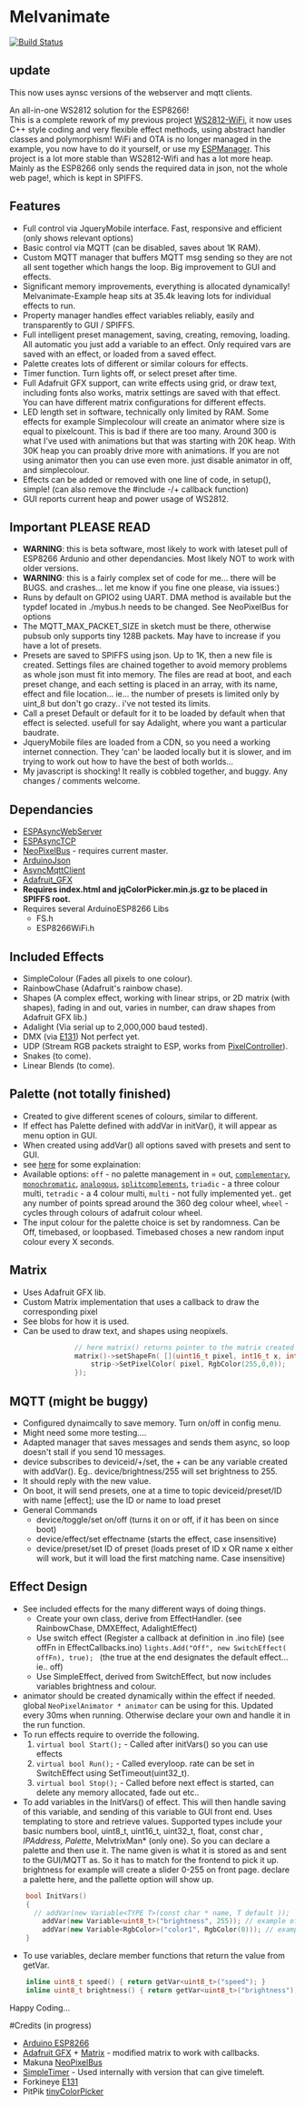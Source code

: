 # Melvanimate
[![Build Status](https://travis-ci.org/sticilface/Melvanimate.svg?branch=master)](https://travis-ci.org/sticilface/Melvanimate)

## update
This now uses aynsc versions of the webserver and mqtt clients.

An all-in-one WS2812 solution for the ESP8266!  
This is a complete rework of my previous project [WS2812-WiFi](https://github.com/sticilface/ESP8266-wifi), it now uses C++ style coding and very flexible effect methods, using abstract handler classes and polymorphism! WiFi and OTA is no longer managed in the example, you now have to do it yourself, or use my [ESPManager](https://github.com/sticilface/ESPmanager).  This project is a lot more stable than WS2812-Wifi and has a lot more heap.  Mainly as the ESP8266 only sends the required data in json, not the whole web page!, which is kept in SPIFFS.  

## Features
+ Full control via JqueryMobile interface.  Fast, responsive and efficient (only shows relevant options)
+ Basic control via MQTT (can be disabled, saves about 1K RAM).
+ Custom MQTT manager that buffers MQTT msg sending so they are not all sent together which hangs the loop.  Big improvement to GUI and effects.
+ Significant memory improvements, everything is allocated dynamically!  Melvanimate-Example heap sits at 35.4k leaving lots for individual effects to run.
+ Property manager handles effect variables reliably, easily and transparently to GUI / SPIFFS.
+ Full intelligent preset management, saving, creating, removing, loading.  All automatic you just add a variable to an effect.  Only required vars are saved with an effect, or loaded from a saved effect.
+ Palette creates lots of different or similar colours for effects.
+ Timer function. Turn lights off, or select preset after time.
+ Full Adafruit GFX support, can write effects using grid, or draw text, including fonts also works, matrix settings are saved with that effect. You can have different matrix configurations for different effects.
+ LED length set in software, technically only limited by RAM. Some effects for example Simplecolour will create an animator where size is equal to pixelcount.  This is bad if there are too many. Around 300 is what I've used with animations but that was starting with 20K heap.  With 30K  heap you can proably drive more with animations.  If you are not using animator then you can use even more.  just disable animator in off, and simplecolour.    
+ Effects can be added or removed with one line of code, in setup(), simple!  (can also remove the #include -/+ callback function)
+ GUI reports current heap and power usage of WS2812.

## Important **PLEASE READ**
+ **WARNING**:  this is beta software, most likely to work with lateset pull of ESP8266 Ardunio and other dependancies. Most likely NOT to work with older versions.  
+ **WARNING**:  this is a fairly complex set of code for me... there will be BUGS. and crashes...  let me know if you fine one please, via issues:)
+ Runs by default on GPIO2 using UART. DMA method is available but the typdef located in ./mybus.h needs to be changed. See NeoPixelBus for options
+ The MQTT_MAX_PACKET_SIZE in sketch must be there, otherwise pubsub only supports tiny 128B packets. May have to increase if you have a lot of presets.
+ Presets are saved to SPIFFS using json. Up to 1K, then a new file is created.  Settings files are chained together to avoid memory problems as whole json must fit into memory.  The files are read at boot, and each preset change, and each setting is placed in an array, with its name, effect and file location... ie...  the number of presets is limited only by uint_8 but don't go crazy.. i've not tested its limits.
+ Call a preset Default or default for it to be loaded by default when that effect is selected. usefull for say Adalight, where you want a particular baudrate.
+ JqueryMobile files are loaded from a CDN, so you need a working internet connection.  They 'can' be laoded locally but it is slower, and im trying to work out how to have the best of both worlds...
+ My javascript is shocking!  It really is cobbled together, and buggy.  Any changes / comments welcome.

## Dependancies
+ [ESPAsyncWebServer](https://github.com/me-no-dev/ESPAsyncWebServer)
+ [ESPAsyncTCP](https://github.com/me-no-dev/ESPAsyncTCP)
+ [NeoPixelBus](https://github.com/Makuna/NeoPixelBus) - requires current master.
+ [ArduinoJson](https://github.com/bblanchon/ArduinoJson)
+ [AsyncMqttClient](https://github.com/marvinroger/async-mqtt-client)
+ [Adafruit_GFX](https://github.com/adafruit/Adafruit-GFX-Library)
+ **Requires index.html and jqColorPicker.min.js.gz to be placed in SPIFFS root.**
+ Requires several ArduinoESP8266 Libs
  * FS.h
  * ESP8266WiFi.h


## Included Effects
+ SimpleColour (Fades all pixels to one colour).
+ RainbowChase (Adafruit's rainbow chase).
+ Shapes (A complex effect, working with linear strips, or 2D matrix (with shapes), fading in and out, varies in number, can draw shapes from Adafruit GFX lib.)
+ Adalight (Via serial up to 2,000,000 baud tested).
+ DMX (via [E131](https://github.com/forkineye/E131)) Not perfect yet.
+ UDP (Stream RGB packets straight to ESP, works from [PixelController](http://pixelinvaders.ch/?page_id=160)).
+ Snakes (to come).
+ Linear Blends (to come).

## Palette (not totally finished)
+ Created to give different scenes of colours, similar to different.  
+ If effect has Palette defined with addVar in initVar(), it will appear as menu option in GUI.
+ When created using addVar() all options saved with presets and sent to GUI.
+ see [here](http://www.tigercolor.com/color-lab/color-theory/color-harmonies.htm) for some explaination:
+ Available options:  ```off``` - no palette management in = out, [```complementary```](http://www.tigercolor.com/color-lab/color-theory/color-harmonies.htm), [```monochromatic```](http://www.tigercolor.com/color-lab/color-theory/color-harmonies.htm), [```analogous```](http://www.tigercolor.com/color-lab/color-theory/color-harmonies.htm), [```splitcomplements```](http://www.tigercolor.com/color-lab/color-theory/color-harmonies.htm), ```triadic``` - a three colour multi, ```tetradic``` - a 4 colour multi, ```multi``` - not fully implemented yet.. get any number of points spread around the 360 deg colour wheel, ```wheel``` - cycles through colours of adafruit colour wheel.
+ The input colour for the palette choice is set by randomness.  Can be Off, timebased, or loopbased. Timebased choses a new random input colour every X seconds.

## Matrix
+ Uses Adafruit GFX lib.
+ Custom Matrix implementation that uses a callback to draw the corresponding pixel
+ See blobs for how it is used.
+ Can be used to draw text, and shapes using neopixels.
```c++
				// here matrix() returns pointer to the matrix created with addVar();
				matrix()->setShapeFn( [](uint16_t pixel, int16_t x, int16_t y) {
					strip->SetPixelColor( pixel, RgbColor(255,0,0));
				});
```

## MQTT (might be buggy)
+ Configured dynaimcally to save memory.  Turn on/off in config menu.
+ Might need some more testing....
+ Adapted manager that saves messages and sends them async, so loop doesn't stall if you send 10 messages.
+ device subscribes to deviceid/+/set, the + can be any variable created with addVar().  Eg..  device/brightness/255 will set brightness to 255.
+ It should reply with the new value.
+ On boot, it will send presets, one at a time to topic deviceid/preset/ID with name [effect]; use the ID or name to load preset
+ General Commands
  * device/toggle/set on/off (turns it on or off, if it has been on since boot)
  * device/effect/set effectname (starts the effect, case insensitive)
  * device/preset/set ID of preset (loads preset of ID x OR name x  either will work, but it will load the first matching name.  Case insensitive)


## Effect Design
+ See included effects for the many different ways of doing things.
  * Create your own class, derive from EffectHandler. (see RainbowChase, DMXEffect, AdalightEffect)
  * Use switch effect (Register a callback at definition in .ino file) (see offFn in EffectCallbacks.ino)
  ```lights.Add("Off", new SwitchEffect( offFn), true); ``` (the true at the end designates the default effect... ie.. off)
  * Use SimpleEffect, derived from SwitchEffect, but now includes variables brightness and colour.
+ animator should be created dynamically within the effect if needed. global ```NeoPixelAnimator * animator``` can be using for this. Updated every 30ms when running.  Otherwise declare your own and handle it in the run function.  
+ To run effects require to override the following.  	
	1.  ```virtual bool Start();``` - Called after initVars() so you can use effects
	2.  ```virtual bool Run();``` - Called everyloop. rate can be set in SwitchEffect using SetTimeout(uint32_t).
	3.  ```virtual bool Stop();```  - Called before next effect is started, can delete any memory allocated, fade out etc..
+ To add variables in the InitVars() of effect.  This will then handle saving of this variable, and sending of this variable to GUI front end.  Uses templating to store and retrieve values. Supported types include your basic numbers bool, uint8_t, uint16_t, uint32_t, float, const char *, IPAddress, Palette*, MelvtrixMan* (only one).  So you can declare a palette and then use it.  The name given is what it is stored as and sent to the GUI/MQTT as.  So it has to match for the frontend to pick it up. brightness for example will create a slider 0-255 on front page. declare a palette here, and the pallette option will show up.
```c++
	bool InitVars()
	{
	  // addVar(new Variable<TYPE T>(const char * name, T default ));
		addVar(new Variable<uint8_t>("brightness", 255)); // example of 8bit variable
		addVar(new Variable<RgbColor>("color1", RgbColor(0))); // example of RgbColor Object
	}
```
+ To use variables, declare member functions that return the value from getVar.

```c++
	inline uint8_t speed() { return getVar<uint8_t>("speed"); }
	inline uint8_t brightness() { return getVar<uint8_t>("brightness"); }
```


Happy Coding...

#Credits (in progress)
+ [Arduino ESP8266](https://github.com/esp8266/arduino)
+ [Adafruit GFX](https://github.com/adafruit/Adafruit-GFX-Library) + [Matrix](https://github.com/adafruit/Adafruit_NeoMatrix) - modified matrix to work with callbacks.
+ Makuna [NeoPixelBus](https://github.com/Makuna/NeoPixelBus)
+ [SimpleTimer](https://github.com/infomaniac50/SimpleTimer) - Used internally with version that can give timeleft.  
+ Forkineye [E131](https://github.com/forkineye/E131)
+ PitPik [tinyColorPicker](https://github.com/PitPik/tinyColorPicker)
